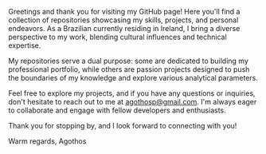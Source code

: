 Greetings and thank you for visiting my GitHub page! Here you'll find a collection of repositories showcasing my skills, projects, and personal endeavors. As a Brazilian currently residing in Ireland, I bring a diverse perspective to my work, blending cultural influences and technical expertise.

My repositories serve a dual purpose: some are dedicated to building my professional portfolio, while others are passion projects designed to push the boundaries of my knowledge and explore various analytical parameters.

Feel free to explore my projects, and if you have any questions or inquiries, don't hesitate to reach out to me at agothosp@gmail.com. I'm always eager to collaborate and engage with fellow developers and enthusiasts.

Thank you for stopping by, and I look forward to connecting with you!

Warm regards,
Agothos